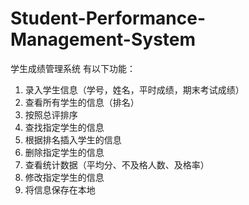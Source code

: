 # Student-Performance-Management-System
学生成绩管理系统
有以下功能：
1. 录入学生信息（学号，姓名，平时成绩，期末考试成绩）
2. 查看所有学生的信息（排名）
3. 按照总评排序
4. 查找指定学生的信息
5. 根据排名插入学生的信息
6. 删除指定学生的信息
7. 查看统计数据（平均分、不及格人数、及格率）
8. 修改指定学生的信息
9. 将信息保存在本地
